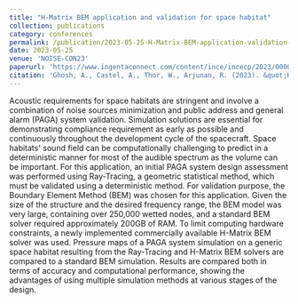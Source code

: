 ```yaml
---
title: "H-Matrix BEM application and validation for space habitat"
collection: publications
category: conferences
permalink: /publication/2023-05-25-H-Matrix-BEM-application-validation-space-habitat
date: 2023-05-25
venue: 'NOISE-CON23'
paperurl: 'https://www.ingentaconnect.com/content/ince/incecp/2023/00000266/00000002/art00031'
citation: 'Ghosh, A., Castel, A., Thor, W., Arjunan, R. (2023). &quot;H-Matrix BEM application and validation for space habitat.&quot; <i>Journal of Sound and Vibration</i>. 331(11).'
---
```

Acoustic requirements for space habitats are stringent and involve a combination of noise sources minimization and public address and general alarm (PAGA) system validation. Simulation solutions are essential for demonstrating compliance requirement as early as possible and continuously throughout the development cycle of the spacecraft. Space habitats&apos; sound field can be computationally challenging to predict in a deterministic manner for most of the audible spectrum as the volume can be important. For this application, an initial PAGA system design assessment was performed using Ray-Tracing, a geometric statistical method, which must be validated using a deterministic method. For validation purpose, the Boundary Element Method (BEM) was chosen for this application. Given the size of the structure and the desired frequency range, the BEM model was very large, containing over 250,000 wetted nodes, and a standard BEM solver required approximately 200GB of RAM. To limit computing hardware constraints, a newly implemented commercially available H-Matrix BEM solver was used. Pressure maps of a PAGA system simulation on a generic space habitat resulting from the Ray-Tracing and H-Matrix BEM solvers are compared to a standard BEM simulation. Results are compared both in terms of accuracy and computational performance, showing the advantages of using multiple simulation methods at various stages of the design. 
